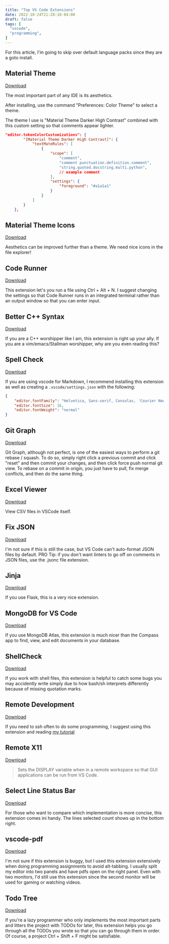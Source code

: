```yaml
---
title: "Top VS Code Extensions"
date: 2022-10-24T21:28:18-04:00
draft: false
tags: [
  "vscode",
  "programming",
]
---
```


For this article, I'm going to skip over default language packs since they are a goto install.

## Material Theme

[Download](https://marketplace.visualstudio.com/items?itemName=Equinusocio.vsc-material-theme)

The most important part of any IDE is its aesthetics.

After installing, use the command "Preferences: Color Theme" to select a theme.

The theme I use is "Material Theme Darker High Contrast" combined with this custom setting so that comments appear lighter.

```json
"editor.tokenColorCustomizations": {
        "[Material Theme Darker High Contrast]": {
            "textMateRules": [
                {
                    "scope": [
                        "comment",
                        "comment punctuation.definition.comment",
                        "string.quoted.docstring.multi.python",
                        // example comment
                    ],
                    "settings": {
                        "foreground": "#a1a1a1"
                    }
                }
            ]
        }
    },
```

## Material Theme Icons

[Download](https://marketplace.visualstudio.com/items?itemName=Equinusocio.vsc-material-theme-icons)

Aesthetics can be improved further than a theme. We need nice icons in the file explorer!

## Code Runner

[Download](https://marketplace.visualstudio.com/items?itemName=formulahendry.code-runner)

This extension let's you run a file using Ctrl + Alt + N.
I suggest changing the settings so that Code Runner runs in an integrated terminal rather than an output window so that you can enter input.

## Better C++ Syntax

[Download](https://marketplace.visualstudio.com/items?itemName=jeff-hykin.better-cpp-syntax)

If you are a C++ worshipper like I am, this extension is right up your ally. If you are a vim/emacs/Stallman
worshipper, why are you even reading this?

## Spell Check

[Download](https://marketplace.visualstudio.com/items?itemName=streetsidesoftware.code-spell-checker)

If you are using vscode for Markdown, I recommend installing this extension as well as creating a `.vscode/settings.json` with the following:

```json
{
    "editor.fontFamily": "Helvetica, Sans-serif, Consolas, 'Courier New', monospace",
    "editor.fontSize": 16,
    "editor.fontWeight": "normal"
}
```

## Git Graph

[Download](https://marketplace.visualstudio.com/items?itemName=mhutchie.git-graph)

Git Graph, although not perfect, is one of the easiest ways to perform a git rebase / squash.
To do so, simply right click a previous commit and click "reset" and then commit your changes, and then click force push normal git view.
To rebase on a commit in origin, you just have to pull, fix merge conflicts, and then do the same thing.

## Excel Viewer

[Download](https://marketplace.visualstudio.com/items?itemName=GrapeCity.gc-excelviewer)

View CSV files in VSCode itself.

## Fix JSON

[Download](https://marketplace.visualstudio.com/items?itemName=oliversturm.fix-json)

I'm not sure if this is still the case, but VS Code can't auto-format JSON files by default.
PRO Tip: if you don't want linters to go off on comments in JSON files, use the .jsonc file extension.

## Jinja

[Download](https://marketplace.visualstudio.com/items?itemName=wholroyd.jinja)

If you use Flask, this is a very nice extension.

## MongoDB for VS Code

[Download](https://marketplace.visualstudio.com/items?itemName=mongodb.mongodb-vscode)

If you use MongoDB Atlas, this extension is much nicer than the Compass app to find, view, and edit documents in your database.

## ShellCheck

[Download](https://marketplace.visualstudio.com/items?itemName=timonwong.shellcheck)

If you work with shell files, this extension is helpful to catch some bugs you may accidently write simply
due to how bash/sh interprets differently because of missing quotation marks.

## Remote Development

[Download](https://marketplace.visualstudio.com/items?itemName=ms-vscode-remote.vscode-remote-extensionpack)

If you need to ssh often to do some programming, I suggest using this extension and reading [my tutorial](/posts/vs-code-remote-ssh/)

## Remote X11

[Download](https://marketplace.visualstudio.com/items?itemName=spadin.remote-x11)

> Sets the DISPLAY variable when in a remote workspace so that GUI applications can be run from VS Code.

## Select Line Status Bar

[Download](https://marketplace.visualstudio.com/items?itemName=tomoki1207.selectline-statusbar)

For those who want to compare which implementation is more concise, this extension comes ini handy.
The lines selected count shows up in the bottom right.

## vscode-pdf

[Download](https://marketplace.visualstudio.com/items?itemName=tomoki1207.pdf)

I'm not sure if this extension is buggy, but I used this extension extensively when doing programming assignments to avoid
alt-tabbing. I usually split my editor into two panels and have pdfs open on the right panel. Even with two monitors, I'd still use this extension
since the second monitor will be used for gaming or watching videos.

## Todo Tree

[Download](https://marketplace.visualstudio.com/items?itemName=Gruntfuggly.todo-tree)

If you're a lazy programmer who only implements the most important parts and litters the project with TODOs for later,
this extension helps you go through all the TODOs you wrote so that you can go through them in order.
Of course, a project Ctrl + Shift + F might be satisfiable.
